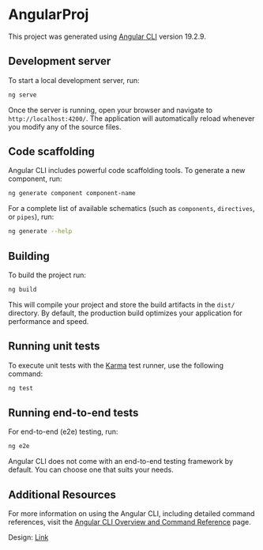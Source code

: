 # AngularProj

This project was generated using [Angular CLI](https://github.com/angular/angular-cli) version 19.2.9.

## Development server

To start a local development server, run:

```bash
ng serve
```

Once the server is running, open your browser and navigate to `http://localhost:4200/`. The application will automatically reload whenever you modify any of the source files.

## Code scaffolding

Angular CLI includes powerful code scaffolding tools. To generate a new component, run:

```bash
ng generate component component-name
```

For a complete list of available schematics (such as `components`, `directives`, or `pipes`), run:

```bash
ng generate --help
```

## Building

To build the project run:

```bash
ng build
```

This will compile your project and store the build artifacts in the `dist/` directory. By default, the production build optimizes your application for performance and speed.

## Running unit tests

To execute unit tests with the [Karma](https://karma-runner.github.io) test runner, use the following command:

```bash
ng test
```

## Running end-to-end tests

For end-to-end (e2e) testing, run:

```bash
ng e2e
```

Angular CLI does not come with an end-to-end testing framework by default. You can choose one that suits your needs.

## Additional Resources

For more information on using the Angular CLI, including detailed command references, visit the [Angular CLI Overview and Command Reference](https://angular.dev/tools/cli) page.

Design: [Link](https://www.figma.com/design/kWvRlAq1HaR6CEffSmxrzo/%F0%9F%8C%8EEasySet24--Community-?node-id=102-1090&p=f&t=1d8kHq06tm5U2TBj-0&fbclid=IwY2xjawKRJu5leHRuA2FlbQIxMABicmlkETBMTnhvZTNjc2k1b2hMeFVRAR7cov_Vr9ZdUxIbJkPJXeEqkEz3ncGjg67oTQ8SRbaU8tLD5sKMMiF9stgpmA_aem_nsjA9aVBUn7_y_koysKd6A)
